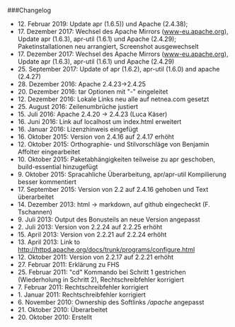 ###Changelog

* 12\. Februar 2019: Update apr (1.6.5)) und Apache (2.4.38); 
* 17\. Dezember 2017: Wechsel des Apache Mirrors (www-eu.apache.org), Update apr (1.6.3), apr-util (1.6.1) und Apache (2.4.29); Paketinstallationen neu arrangiert, Screenshot ausgewechselt
* 17\. Dezember 2017: Wechsel des Apache Mirrors (www-eu.apache.org), Update apr (1.6.3), apr-util (1.6.1) und Apache (2.4.29)
* 25\. September 2017: Update of apr (1.6.2), apr-util (1.6.0) and apache (2.4.27)
* 28\. Dezember 2016: Apache 2.4.23->2.4.25
* 20\. Dezember 2016: tar Optionen mit "-" eingeleitet
* 12\. Dezember 2016: Lokale Links neu alle auf netnea.com gesetzt
* 25\. August 2016: Zeilenumbrüche justiert
* 15\. Juli 2016: Apache 2.4.20 -> 2.4.23 (Luca Käser)
* 16\. Juni 2016: Link auf localhost um index.html erweitert
* 16\. Januar 2016: Lizenzhinweis eingefügt
* 16\. Oktober 2015: Version von 2.4.16 auf 2.4.17 erhöht
* 12\. Oktober 2015: Orthographie- und Stilvorschläge von Benjamin Affolter eingearbeitet
* 10\. Oktober 2015: Paketabhängigkeiten teilweise zu apr geschoben, build-essential hinzugefügt
* 9\. Oktober 2015: Spracahliche Überarbeitung, apr/apr-util Kompilierung besser kommentiert
* 17\. September 2015: Version von 2.2 auf 2.4.16 gehoben und Text überarbeitet
* 14\. Dezember 2013: html -> markdown, auf github eingecheckt (F. Tschannen)
* 9\. Juli 2013: Output des Bonusteils an neue Version angepasst
* 2\. Juli 2013: Version von 2.2.24 auf 2.2.25 erhöht
* 15\. April 2013: Version von 2.2.21 auf 2.2.24 erhöht
* 13\. April 2013: Link to http://httpd.apache.org/docs/trunk/programs/configure.html
* 12\. Oktober 2011: Version von 2.2.17 auf 2.2.21 erhöht
* 27\. Februar 2011: Erklärung zu FHS
* 25\. Februar 2011: "cd" Kommando bei Schritt 1 gestrichen (Wiederholung in Schritt 2), Rechtschreibfehler korrigiert
* 7\. Februar 2011: Rechtschreibfehler korrigiert
* 1\. Januar 2011: Rechtschreibfehler korrigiert
* 6\. November 2010: Ownership des Softlinks <em>/apache</em> angepasst
* 21\. Oktober 2010:  Überarbeitet
* 20\. Oktober 2010: Erstellt
